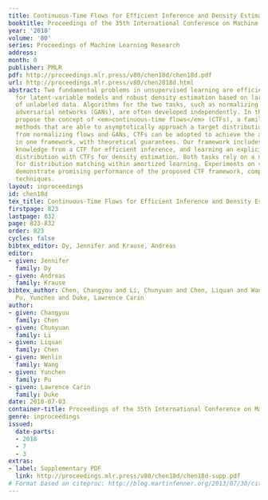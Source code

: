 ```yaml
---
title: Continuous-Time Flows for Efficient Inference and Density Estimation
booktitle: Proceedings of the 35th International Conference on Machine Learning
year: '2018'
volume: '80'
series: Proceedings of Machine Learning Research
address: 
month: 0
publisher: PMLR
pdf: http://proceedings.mlr.press/v80/chen18d/chen18d.pdf
url: http://proceedings.mlr.press/v80/chen2018d.html
abstract: Two fundamental problems in unsupervised learning are efficient inference
  for latent-variable models and robust density estimation based on large amounts
  of unlabeled data. Algorithms for the two tasks, such as normalizing flows and generative
  adversarial networks (GANs), are often developed independently. In this paper, we
  propose the concept of <em>continuous-time flows</em> (CTFs), a family of diffusion-based
  methods that are able to asymptotically approach a target distribution. Distinct
  from normalizing flows and GANs, CTFs can be adopted to achieve the above two goals
  in one framework, with theoretical guarantees. Our framework includes distilling
  knowledge from a CTF for efficient inference, and learning an explicit energy-based
  distribution with CTFs for density estimation. Both tasks rely on a new technique
  for distribution matching within amortized learning. Experiments on various tasks
  demonstrate promising performance of the proposed CTF framework, compared to related
  techniques.
layout: inproceedings
id: chen18d
tex_title: Continuous-Time Flows for Efficient Inference and Density Estimation
firstpage: 823
lastpage: 832
page: 823-832
order: 823
cycles: false
bibtex_editor: Dy, Jennifer and Krause, Andreas
editor:
- given: Jennifer
  family: Dy
- given: Andreas
  family: Krause
bibtex_author: Chen, Changyou and Li, Chunyuan and Chen, Liquan and Wang, Wenlin and
  Pu, Yunchen and Duke, Lawrence Carin
author:
- given: Changyou
  family: Chen
- given: Chunyuan
  family: Li
- given: Liquan
  family: Chen
- given: Wenlin
  family: Wang
- given: Yunchen
  family: Pu
- given: Lawrence Carin
  family: Duke
date: 2018-07-03
container-title: Proceedings of the 35th International Conference on Machine Learning
genre: inproceedings
issued:
  date-parts:
  - 2018
  - 7
  - 3
extras:
- label: Supplementary PDF
  link: http://proceedings.mlr.press/v80/chen18d/chen18d-supp.pdf
# Format based on citeproc: http://blog.martinfenner.org/2013/07/30/citeproc-yaml-for-bibliographies/
---
```

